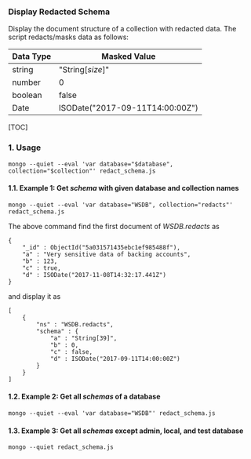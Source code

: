 <h3>Display Redacted Schema</h3>

Display the document structure of a collection with redacted data.  The script redacts/masks data as follows:

| Data Type | Masked Value |
| --- | --- |
| string | "String[_size_]" |
| number | 0 |
| boolean | false |
| Date | ISODate("2017-09-11T14:00:00Z") |

[TOC]

### 1. Usage
```
mongo --quiet --eval 'var database="$database", collection="$collection"' redact_schema.js
```

#### 1.1. Example 1: Get _schema_ with given database and collection names
```
mongo --quiet --eval 'var database="WSDB", collection="redacts"' redact_schema.js
```

The above command find the first document of _WSDB.redacts_ as

```
{
	"_id" : ObjectId("5a031571435ebc1ef985488f"),
	"a" : "Very sensitive data of backing accounts",
	"b" : 123,
	"c" : true,
	"d" : ISODate("2017-11-08T14:32:17.441Z")
}
```

and display it as

```
[
	{
		"ns" : "WSDB.redacts",
		"schema" : {
			"a" : "String[39]",
			"b" : 0,
			"c" : false,
			"d" : ISODate("2017-09-11T14:00:00Z")
		}
	}
]
```

#### 1.2. Example 2: Get all _schemas_ of a database

```
mongo --quiet --eval 'var database="WSDB"' redact_schema.js
```

#### 1.3. Example 3: Get all _schemas_ except admin, local, and test database

```
mongo --quiet redact_schema.js
```

